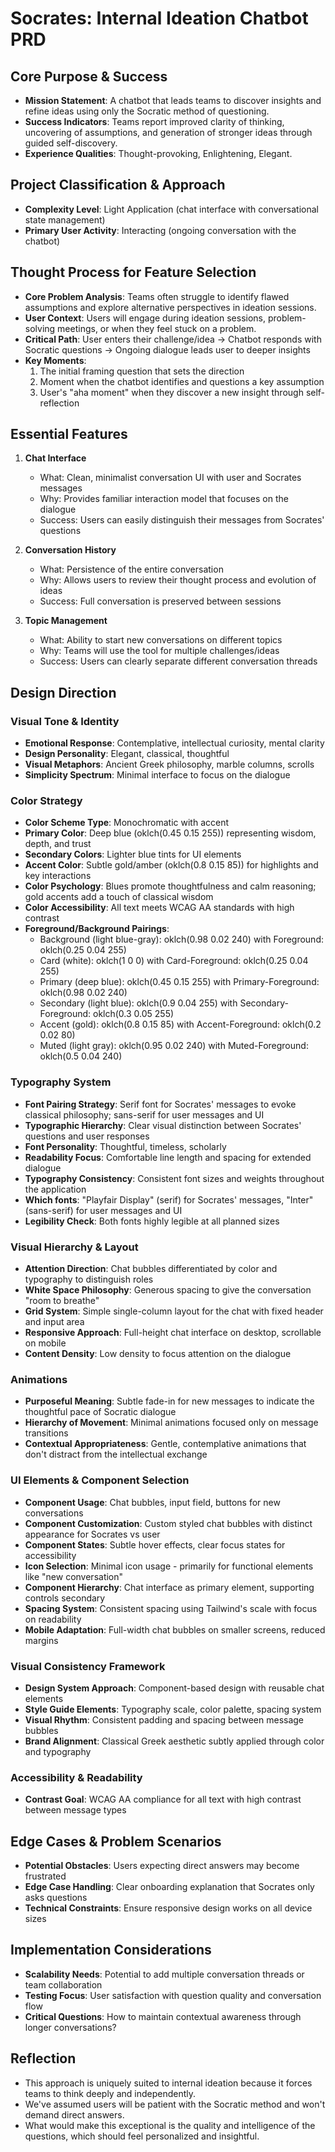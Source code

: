 # Socrates: Internal Ideation Chatbot PRD

## Core Purpose & Success
- **Mission Statement**: A chatbot that leads teams to discover insights and refine ideas using only the Socratic method of questioning.
- **Success Indicators**: Teams report improved clarity of thinking, uncovering of assumptions, and generation of stronger ideas through guided self-discovery.
- **Experience Qualities**: Thought-provoking, Enlightening, Elegant.

## Project Classification & Approach
- **Complexity Level**: Light Application (chat interface with conversational state management)
- **Primary User Activity**: Interacting (ongoing conversation with the chatbot)

## Thought Process for Feature Selection
- **Core Problem Analysis**: Teams often struggle to identify flawed assumptions and explore alternative perspectives in ideation sessions.
- **User Context**: Users will engage during ideation sessions, problem-solving meetings, or when they feel stuck on a problem.
- **Critical Path**: User enters their challenge/idea → Chatbot responds with Socratic questions → Ongoing dialogue leads user to deeper insights
- **Key Moments**: 
  1. The initial framing question that sets the direction
  2. Moment when the chatbot identifies and questions a key assumption
  3. User's "aha moment" when they discover a new insight through self-reflection

## Essential Features
1. **Chat Interface**
   - What: Clean, minimalist conversation UI with user and Socrates messages
   - Why: Provides familiar interaction model that focuses on the dialogue
   - Success: Users can easily distinguish their messages from Socrates' questions
   
2. **Conversation History**
   - What: Persistence of the entire conversation
   - Why: Allows users to review their thought process and evolution of ideas
   - Success: Full conversation is preserved between sessions

3. **Topic Management**
   - What: Ability to start new conversations on different topics
   - Why: Teams will use the tool for multiple challenges/ideas
   - Success: Users can clearly separate different conversation threads

## Design Direction

### Visual Tone & Identity
- **Emotional Response**: Contemplative, intellectual curiosity, mental clarity
- **Design Personality**: Elegant, classical, thoughtful
- **Visual Metaphors**: Ancient Greek philosophy, marble columns, scrolls
- **Simplicity Spectrum**: Minimal interface to focus on the dialogue

### Color Strategy
- **Color Scheme Type**: Monochromatic with accent
- **Primary Color**: Deep blue (oklch(0.45 0.15 255)) representing wisdom, depth, and trust
- **Secondary Colors**: Lighter blue tints for UI elements
- **Accent Color**: Subtle gold/amber (oklch(0.8 0.15 85)) for highlights and key interactions
- **Color Psychology**: Blues promote thoughtfulness and calm reasoning; gold accents add a touch of classical wisdom
- **Color Accessibility**: All text meets WCAG AA standards with high contrast
- **Foreground/Background Pairings**:
  - Background (light blue-gray): oklch(0.98 0.02 240) with Foreground: oklch(0.25 0.04 255)
  - Card (white): oklch(1 0 0) with Card-Foreground: oklch(0.25 0.04 255)
  - Primary (deep blue): oklch(0.45 0.15 255) with Primary-Foreground: oklch(0.98 0.02 240)
  - Secondary (light blue): oklch(0.9 0.04 255) with Secondary-Foreground: oklch(0.3 0.05 255)
  - Accent (gold): oklch(0.8 0.15 85) with Accent-Foreground: oklch(0.2 0.02 80)
  - Muted (light gray): oklch(0.95 0.02 240) with Muted-Foreground: oklch(0.5 0.04 240)

### Typography System
- **Font Pairing Strategy**: Serif font for Socrates' messages to evoke classical philosophy; sans-serif for user messages and UI
- **Typographic Hierarchy**: Clear visual distinction between Socrates' questions and user responses
- **Font Personality**: Thoughtful, timeless, scholarly
- **Readability Focus**: Comfortable line length and spacing for extended dialogue
- **Typography Consistency**: Consistent font sizes and weights throughout the application
- **Which fonts**: "Playfair Display" (serif) for Socrates' messages, "Inter" (sans-serif) for user messages and UI
- **Legibility Check**: Both fonts highly legible at all planned sizes

### Visual Hierarchy & Layout
- **Attention Direction**: Chat bubbles differentiated by color and typography to distinguish roles
- **White Space Philosophy**: Generous spacing to give the conversation "room to breathe"
- **Grid System**: Simple single-column layout for the chat with fixed header and input area
- **Responsive Approach**: Full-height chat interface on desktop, scrollable on mobile
- **Content Density**: Low density to focus attention on the dialogue

### Animations
- **Purposeful Meaning**: Subtle fade-in for new messages to indicate the thoughtful pace of Socratic dialogue
- **Hierarchy of Movement**: Minimal animations focused only on message transitions
- **Contextual Appropriateness**: Gentle, contemplative animations that don't distract from the intellectual exchange

### UI Elements & Component Selection
- **Component Usage**: Chat bubbles, input field, buttons for new conversations
- **Component Customization**: Custom styled chat bubbles with distinct appearance for Socrates vs user
- **Component States**: Subtle hover effects, clear focus states for accessibility
- **Icon Selection**: Minimal icon usage - primarily for functional elements like "new conversation"
- **Component Hierarchy**: Chat interface as primary element, supporting controls secondary
- **Spacing System**: Consistent spacing using Tailwind's scale with focus on readability
- **Mobile Adaptation**: Full-width chat bubbles on smaller screens, reduced margins

### Visual Consistency Framework
- **Design System Approach**: Component-based design with reusable chat elements
- **Style Guide Elements**: Typography scale, color palette, spacing system
- **Visual Rhythm**: Consistent padding and spacing between message bubbles
- **Brand Alignment**: Classical Greek aesthetic subtly applied through color and typography

### Accessibility & Readability
- **Contrast Goal**: WCAG AA compliance for all text with high contrast between message types

## Edge Cases & Problem Scenarios
- **Potential Obstacles**: Users expecting direct answers may become frustrated
- **Edge Case Handling**: Clear onboarding explanation that Socrates only asks questions
- **Technical Constraints**: Ensure responsive design works on all device sizes

## Implementation Considerations
- **Scalability Needs**: Potential to add multiple conversation threads or team collaboration
- **Testing Focus**: User satisfaction with question quality and conversation flow
- **Critical Questions**: How to maintain contextual awareness through longer conversations?

## Reflection
- This approach is uniquely suited to internal ideation because it forces teams to think deeply and independently.
- We've assumed users will be patient with the Socratic method and won't demand direct answers.
- What would make this exceptional is the quality and intelligence of the questions, which should feel personalized and insightful.